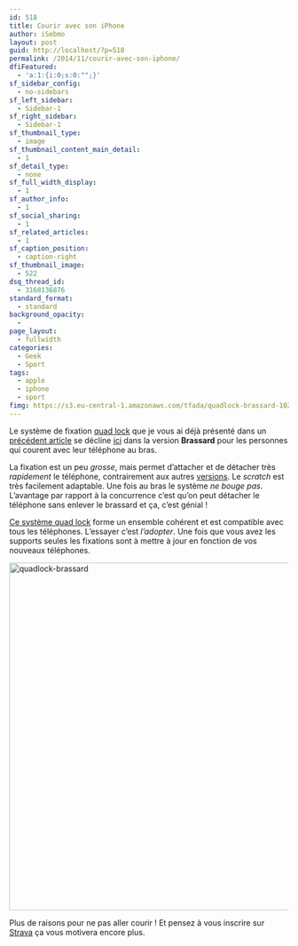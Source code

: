 ```yaml
---
id: 518
title: Courir avec son iPhone
author: iSebmo
layout: post
guid: http://localhost/?p=518
permalink: /2014/11/courir-avec-son-iphone/
dfiFeatured:
  - 'a:1:{i:0;s:0:"";}'
sf_sidebar_config:
  - no-sidebars
sf_left_sidebar:
  - Sidebar-1
sf_right_sidebar:
  - Sidebar-1
sf_thumbnail_type:
  - image
sf_thumbnail_content_main_detail:
  - 1
sf_detail_type:
  - none
sf_full_width_display:
  - 1
sf_author_info:
  - 1
sf_social_sharing:
  - 1
sf_related_articles:
  - 1
sf_caption_position:
  - caption-right
sf_thumbnail_image:
  - 522
dsq_thread_id:
  - 3168136876
standard_format:
  - standard
background_opacity:
  - 
page_layout:
  - fullwidth
categories:
  - Geek
  - Sport
tags:
  - apple
  - iphone
  - sport
fimg: https://s3.eu-central-1.amazonaws.com/tfada/quadlock-brassard-1024x683.jpg
---
```

Le système de fixation [quad lock][1] que je vous ai déjà présenté dans un [précédent article][2] se décline [ici][3] dans la version **Brassard** pour les personnes qui courent avec leur téléphone au bras.

La fixation est un peu *grosse*, mais permet d’attacher et de détacher très *rapidement* le téléphone, contrairement aux autres [versions][4]. Le *scratch* est très facilement adaptable. Une fois au bras le système *ne bouge pas*. L’avantage par rapport à la concurrence c’est qu’on peut détacher le téléphone sans enlever le brassard et ça, c’est génial !

[Ce système quad lock][1] forme un ensemble cohérent et est compatible avec tous les téléphones. L’essayer c’est *l’adopter*. Une fois que vous avez les supports seules les fixations sont à mettre à jour en fonction de vos nouveaux téléphones.

[<img class="aligncenter size-large wp-image-520" src="https://s3.eu-central-1.amazonaws.com/tfada/quadlock-brassard-1024x683.jpg" alt="quadlock-brassard" width="940" height="626" />][5]

Plus de raisons pour ne pas aller courir ! Et pensez à vous inscrire sur [Strava][6] ça vous motivera encore plus.

 [1]: http://www.amazon.fr/gp/product/B00J7H01Z6/ref=as_li_tl?ie=UTF8&camp=1642&creative=19458&creativeASIN=B00J7H01Z6&linkCode=as2&tag=tfadafr-21&linkId=5A7IS3BW5VO46MW7
 [2]: http://localhost/2014/06/fixation-iphone-quad-lock-pour-velo/
 [3]: http://localhost/2014/10/courir-avec-son-iphone/
 [4]: http://www.amazon.fr/gp/product/B00N3W0PRA/ref=as_li_tl?ie=UTF8&camp=1642&creative=19458&creativeASIN=B00N3W0PRA&linkCode=as2&tag=tfadafr-21&linkId=K3O4EVQGMFZZWEB3
 [5]: https://s3.eu-central-1.amazonaws.com/tfada/quadlock-brassard.jpg
 [6]: http://strava.com